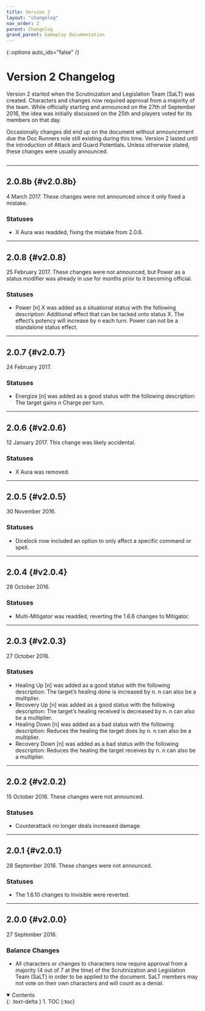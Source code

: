```yaml
---
title: Version 2
layout: "changelog"
nav_order: 2
parent: Changelog
grand_parent: Gameplay Documentation
---
```


{::options auto_ids="false" /}

# Version 2 Changelog

Version 2 started when the Scrutinization and Legislation Team (SaLT) was created. Characters and changes now required approval from a majority of the team. While officially starting and announced on the 27th of September 2016, the idea was initially discussed on the 25th and players voted for its members on that day.

Occasionally changes did end up on the document without announcement due the Doc Runners role still existing during this time. Version 2 lasted until the introduction of Attack and Guard Potentials. Unless otherwise stated, these changes were usually announced.

<div class="row">
<div class="column content" markdown="1">

---

## 2.0.8b {#v2.0.8b}

4 March 2017. These changes were not announced since it only fixed a mistake.

### Statuses

- X Aura was readded, fixing the mistake from 2.0.6.

---

## 2.0.8 {#v2.0.8}

25 February 2017. These changes were not announced, but Power as a status modifier was already in use for months prior to it becoming official.

### Statuses

- Power [n] X was added as a situational status with the following description: Additional effect that can be tacked onto status X. The effect’s potency will increase by n each turn. Power can not be a standalone status effect.

---

## 2.0.7 {#v2.0.7}

24 February 2017.

### Statuses

- Energize [n] was added as a good status with the following description: The target gains n Charge per turn.

---

## 2.0.6 {#v2.0.6}

12 January 2017. This change was likely accidental.

### Statuses

- X Aura was removed.

---

## 2.0.5 {#v2.0.5}

30 November 2016.

### Statuses

- Dicelock now included an option to only affect a specific command or spell.

---

## 2.0.4 {#v2.0.4}

28 October 2016.

### Statuses

- Multi-Mitigator was readded, reverting the 1.6.6 changes to Mitigator.

---

## 2.0.3 {#v2.0.3}

27 October 2016.

### Statuses

- Healing Up [n] was added as a good status with the following description: The target’s healing done is increased by n. n can also be a multiplier.
- Recovery Up [n] was added as a good status with the following description: The target’s healing received is decreased by n. n can also be a multiplier.
- Healing Down [n] was added as a bad status with the following description: Reduces the healing the target does by n. n can also be a multiplier.
- Recovery Down [n] was added as a bad status with the following description: Reduces the healing the target receives by n. n can also be a multiplier.

---

## 2.0.2 {#v2.0.2}

15 October 2016. These changes were not announced.

### Statuses

- Counterattack no longer deals increased damage.

---

## 2.0.1 {#v2.0.1}

28 September 2016. These changes were not announced.

### Statuses

- The 1.6.10 changes to Invisible were reverted.

---

## 2.0.0 {#v2.0.0}

27 September 2016.

### Balance Changes

- All characters or changes to characters now require approval from a majority (4 out of 7 at the time) of the Scrutinization and Legislation Team (SaLT) in order to be applied to the document. SaLT members may not vote on their own characters and will count as a denial.

</div>
<div class="column toc" markdown="1">
<details open markdown="block">
<summary>
Contents
</summary>
{: .text-delta }
1. TOC
{:toc}
</details>
</div>
</div> 